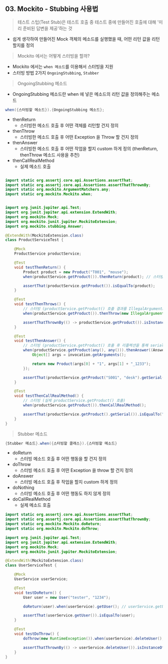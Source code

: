 ## 03. Mockito - Stubbing 사용법

> 테스트 스텁(Test Stub)은 테스트 호출 중 테스트 중에 만들어진 호출에 대해 '미리 준비된 답변을 제공'하는 것

- 쉽게 생각하여 만들어진 Mock 객체의 메소드를 실행했을 때, 어떤 리턴 값을 리턴할지를 정의

> Mockito 에서는 어떻게 스터빙을 할까?

- Mockito 에서는 `when 메소드`를 이용해서 스터빙을 지원
- 스터빙 방법 2가지 `OngoingStubbing`, `Stubber`

> OngoingStubbing 메소드

- OngoingStubbing 메소드란 when 에 넣은 메소드의 리턴 값을 정의해주는 메소드

````java
when({스터빙할 메소드}).{OngoingStubbing 메소드};
````

- thenReturn
    - 스터빙한 메소드 호출 후 어떤 객체를 리턴할 건지 정의
- thenThrow
    - 스터빙한 메소드 호출 후 어떤 Exception 을 Throw 할 건지 정의
- thenAnswer
    - 스터빙한 메소드 호출 후 어떤 작업을 할지 custom 하게 정의 (thenReturn, thenThrow 메소드 사용을 추천)
- thenCallRealMethod
    - 실제 메소드 호출

````java

import static org.assertj.core.api.Assertions.assertThat;
import static org.assertj.core.api.Assertions.assertThatThrownBy;
import static org.mockito.ArgumentMatchers.any;
import static org.mockito.Mockito.when;


import org.junit.jupiter.api.Test;
import org.junit.jupiter.api.extension.ExtendWith;
import org.mockito.Mock;
import org.mockito.junit.jupiter.MockitoExtension;
import org.mockito.stubbing.Answer;

@ExtendWith(MockitoExtension.class)
class ProductServiceTest {

    @Mock
    ProductService productService;

    @Test
    void testThenReturn() {
        Product product = new Product("T001", "mouse");
        when(productService.getProduct()).thenReturn(product); // 스터빙 (productService.getProduct() 호출 결과를 product 으로 정의)

        assertThat(productService.getProduct()).isEqualTo(product);
    }

    @Test
    void testThenThrows() {
        // 스터빙 (productService.getProduct() 호출 결과를 IllegalArgumentException 을 Throw 하는 것으로 정의)
        when(productService.getProduct()).thenThrow(new IllegalArgumentException());

        assertThatThrownBy(() -> productService.getProduct()).isInstanceOf(IllegalArgumentException.class);
    }

    @Test
    void testThenAnswer() {
        // 스터빙 (productService.getProduct() 호출 후 리플렉션을 통해 serial, name 필드의 값들을 수정)
        when(productService.getProduct(any(), any())).thenAnswer((Answer) invocation -> {
            Object[] args = invocation.getArguments();

            return new Product(args[0] + "1", args[1] + "_1233");
        });

        assertThat(productService.getProduct("S001", "desk").getSerial()).isEqualTo("S0011");
    }

    @Test
    void testThenCallRealMethod() {
        // 스터빙 (실제 productService.getProduct() 호출)
        when(productService.getProduct()).thenCallRealMethod();

        assertThat(productService.getProduct().getSerial()).isEqualTo("A001");
    }
}
````

> Stubber 메소드

````java
{Stubber 메소드}.when({스터빙할 클래스}).{스터빙할 메소드}
````

- doReturn
    - 스터빙 메소드 호출 후 어떤 행동을 할 건지 정의
- doThrow
    - 스터빙 메소드 호출 후 어떤 Exception 을 throw 할 건지 정의
- doAnswer
    - 스터빙 메소드 호출 후 작업을 할지 custom 하게 정의
- doNothing
    - 스터빙 메소드 호출 후 어떤 행동도 하지 않게 정의
- doCallRealMethod
    - 실제 메소드 호출

````java
import static org.assertj.core.api.Assertions.assertThat;
import static org.assertj.core.api.Assertions.assertThatThrownBy;
import static org.mockito.Mockito.doReturn;
import static org.mockito.Mockito.doThrow;

import org.junit.jupiter.api.Test;
import org.junit.jupiter.api.extension.ExtendWith;
import org.mockito.Mock;
import org.mockito.junit.jupiter.MockitoExtension;

@ExtendWith(MockitoExtension.class)
class UserServiceTest {

    @Mock
    UserService userService;

    @Test
    void testDoReturn() {
        User user = new User("tester", "1234");

        doReturn(user).when(userService).getUser(); // userService.getUser() 결과를 user 로 스터빙

        assertThat(userService.getUser()).isEqualTo(user);
    }

    @Test
    void testDoThrow() {
        doThrow(new RuntimeException()).when(userService).deleteUser(); // // userService.deleteUser() 결과를 RuntimeException 로 스터빙

        assertThatThrownBy(() -> userService.deleteUser()).isInstanceOf(RuntimeException.class);
    }
}
````
